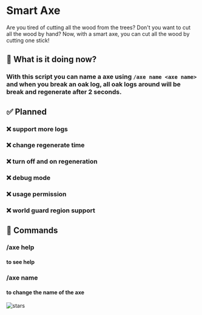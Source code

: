 # Smart Axe
Are you tired of cutting all the wood from the trees?
Don't you want to cut all the wood by hand?
Now, with a smart axe, you can cut all the wood by cutting one stick!

## 📒 What is it doing now?
  
### With this script you can name a axe using `/axe name <axe name>` and when you break an oak log, all oak logs around will be break and regenerate after 2 seconds.

## ✅ Planned
### ❌ support more logs
### ❌ change regenerate time
### ❌ turn off and on regeneration
### ❌ debug mode
### ❌ usage permission
### ❌ world guard region support

## 📖 Commands
### /axe help
#### to see help
### /axe name <name>
#### to change the name of the axe

![stars](https://img.shields.io/github/stars/Master-Gold/Smart-Axe?color=yellow)


 
